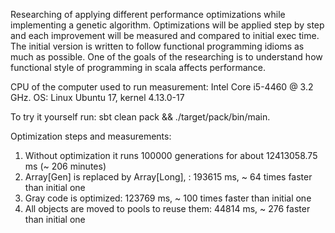 Researching of applying different performance optimizations while implementing a genetic algorithm. 
Optimizations will be applied step by step and each improvement will be measured and compared to initial exec time.
The initial version is written to follow functional programming idioms as much as possible. 
One of the goals of the researching is to understand how functional style of programming in scala affects performance. 

CPU of the computer used to run measurement: Intel Core i5-4460 @ 3.2 GHz.
OS: Linux Ubuntu 17, kernel 4.13.0-17

To try it yourself run: sbt clean pack && ./target/pack/bin/main.

Optimization steps and measurements: 

1. Without optimization it runs 100000 generations for about 12413058.75 ms (~ 206 minutes)
2. Array[Gen] is replaced by Array[Long], : 193615 ms, ~ 64 times faster than initial one
3. Gray code is optimized: 123769 ms, ~ 100 times faster than initial one
4. All objects are moved to pools to reuse them: 44814 ms, ~ 276 faster than initial one